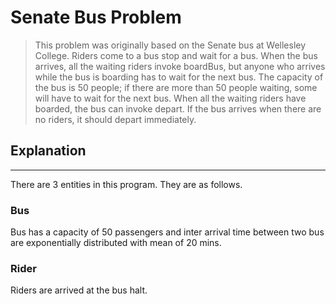 # Senate Bus Problem

> This problem was originally based on the Senate bus at Wellesley College. Riders come to a bus
stop and wait for a bus. When the bus arrives, all the waiting riders invoke boardBus, but anyone who
arrives while the bus is boarding has to wait for the next bus. The capacity of the bus is 50 people; if there
are more than 50 people waiting, some will have to wait for the next bus. When all the waiting riders have
boarded, the bus can invoke depart. If the bus arrives when there are no riders, it should depart
immediately.

## Explanation

---
There are 3 entities in this program. They are as follows.

### Bus

Bus has a capacity of 50 passengers and inter arrival time between two bus are exponentially distributed with mean of 20 mins.

### Rider

Riders are arrived at the bus halt.

